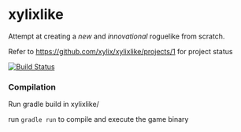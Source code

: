 # xylixlike
Attempt at creating a _new_ and _innovational_ roguelike from scratch.

Refer to https://github.com/xylix/xylixlike/projects/1 for project status

[![Build Status](https://travis-ci.com/xylix/xylixlike.svg?branch=master)](https://travis-ci.com/xylix/xylixlike)


### Compilation
Run gradle build in xylixlike/

run `gradle run` to compile and execute the game binary
